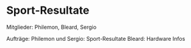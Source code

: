 # Sport-Resultate

Mitglieder: Philemon, Bleard, Sergio

Aufträge:
Philemon und Sergio: Sport-Resultate
Bleard: Hardware Infos
